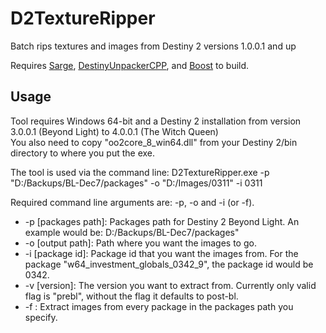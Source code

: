 # D2TextureRipper
Batch rips textures and images from Destiny 2 versions 1.0.0.1 and up

Requires [Sarge](https://github.com/MayaPosch/Sarge), [DestinyUnpackerCPP](https://github.com/MontagueM/DestinyUnpackerCPP), and [Boost](https://www.boost.org/) to build.

## Usage
Tool requires Windows 64-bit and a Destiny 2 installation from version 3.0.0.1 (Beyond Light) to 4.0.0.1 (The Witch Queen)  
You also need to copy "oo2core_8_win64.dll" from your Destiny 2/bin directory to where you put the exe.  

The tool is used via the command line:
D2TextureRipper.exe -p "D:/Backups/BL-Dec7/packages" -o "D:/Images/0311" -i 0311  

Required command line arguments are: -p, -o and -i (or -f).
- -p \[packages path]: Packages path for Destiny 2 Beyond Light. An example would be: D:/Backups/BL-Dec7/packages"
- -o \[output path]: Path where you want the images to go.
- -i \[package id]: Package id that you want the images from. For the package "w64_investment_globals_0342_9", the package id would be 0342.
- -v \[version]: The version you want to extract from. Currently only valid flag is "prebl", without the flag it defaults to post-bl.
- -f : Extract images from every package in the packages path you specify.
